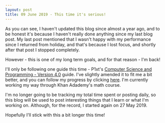 ```yaml
---
layout: post
title: 09 June 2019 - This time it's serious!
---
```


As you can see, I haven't updated this blog since almost a year ago, and to be honest it's because I haven't really done anything since my last blog post. My last post mentioned that I wasn't happy with my performance since I returned from holiday, and that's because I lost focus, and shortly after that post I stopped completely.

However - this is one of my long term goals, and for that reason - I'm back!

I'll only be following one guide this time - P1xt's [Computer Science and Programming - Version 4.0](https://github.com/P1xt/p1xt-guides) guide. I've slightly amended it to fit me a bit better, and you can follow my progress by clicking [here](https://github.com/thomasjbell7/p1xt-guides/blob/master/README.md). I'm currently working my way through Khan Adademy's math course.

I'm no longer going to be tracking my total time spent or posting daily, so this blog will be used to post interesting things that I learn or what I'm working on. Although, for the record, I started again on 27 May 2019.

Hopefully I'll stick with this a bit longer this time!
